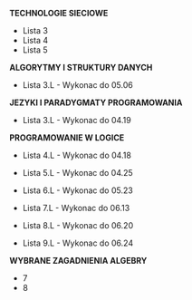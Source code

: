 **TECHNOLOGIE SIECIOWE**

- Lista 3
- Lista 4
- Lista 5

**ALGORYTMY I STRUKTURY DANYCH**

- Lista 3.L - Wykonac do 05.06 

**JEZYKI I PARADYGMATY PROGRAMOWANIA**

- Lista 3.L - Wykonac do 04.19

**PROGRAMOWANIE W LOGICE**

- Lista 4.L - Wykonac do 04.18
- Lista 5.L - Wykonac do 04.25

- Lista 6.L - Wykonac do 05.23
- Lista 7.L - Wykonac do 06.13
- Lista 8.L - Wykonac do 06.20
- Lista 9.L - Wykonac do 06.24

**WYBRANE ZAGADNIENIA ALGEBRY**

- 7
- 8